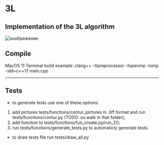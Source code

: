 3L
=====
Implementation of the 3L algorithm
-----

![изображение](https://user-images.githubusercontent.com/59603419/114199557-151a8580-995d-11eb-8afd-c5564e42ca02.png)

## Compile
MacOS 11 Terminal build example: clang++ -Xpreprocessor -fopenmp -lomp -std=c++17 main.cpp

*****

## Tests
* to generate tests use one of these options:
1. add pictures tests/functions/contur_pictures in .tiff format and run tests/functions/contur.py (TODO: os.walk in that folder);
2. add function to tests/functions/fun_create.py/run_2();
3. run tests/functions/generate_tests.py to automaticly generate tests.

* to draw tests file run tests/draw_all.py


